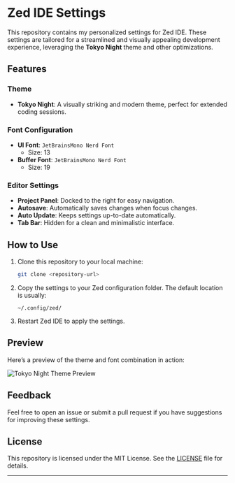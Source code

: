 # Zed IDE Settings

This repository contains my personalized settings for Zed IDE. These settings are tailored for a streamlined and visually appealing development experience, leveraging the **Tokyo Night** theme and other optimizations.

## Features

### Theme
- **Tokyo Night**: A visually striking and modern theme, perfect for extended coding sessions.

### Font Configuration
- **UI Font**: `JetBrainsMono Nerd Font`
  - Size: 13
- **Buffer Font**: `JetBrainsMono Nerd Font`
  - Size: 19

### Editor Settings
- **Project Panel**: Docked to the right for easy navigation.
- **Autosave**: Automatically saves changes when focus changes.
- **Auto Update**: Keeps settings up-to-date automatically.
- **Tab Bar**: Hidden for a clean and minimalistic interface.

## How to Use

1. Clone this repository to your local machine:
   ```bash
   git clone <repository-url>
   ```
2. Copy the settings to your Zed configuration folder. The default location is usually:
   ```
   ~/.config/zed/
   ```
3. Restart Zed IDE to apply the settings.

## Preview
Here’s a preview of the theme and font combination in action:

![Tokyo Night Theme Preview](https://raw.githubusercontent.com/imafancydev/zed-.json-settings/refs/heads/main/Captura%20de%20ecr%C3%A3%20de%202025-04-25%2001-11-45.png)

## Feedback
Feel free to open an issue or submit a pull request if you have suggestions for improving these settings.

## License
This repository is licensed under the MIT License. See the [LICENSE](LICENSE) file for details.

---

